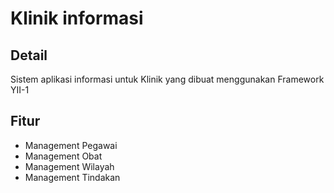 # Klinik informasi

## Detail
Sistem aplikasi informasi untuk Klinik yang dibuat menggunakan Framework YII-1


## Fitur
- Management Pegawai
- Management Obat
- Management Wilayah
- Management Tindakan

